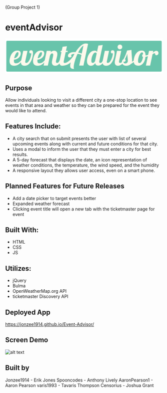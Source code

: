(Group Project 1)
# eventAdvisor 
![alt text](https://raw.githubusercontent.com/Jonzee1914/Event-Advisor/develop/assets/images/eventadvisor-full-01.png)




## Purpose
Allow individuals looking to visit a different city a one-stop location to see events in that area and weather so they can be prepared for the event they would like to attend.


## Features Include:
* A city search that on submit presents the user with list of several upcoming events along with current and future conditions for that city.
* Uses a modal to inform the user that they must enter a city for best results.
* A 5-day forecast that displays the date, an icon representation of weather conditions, the temperature, the wind speed, and the humidity
* A responsive layout they allows user access, even on a smart phone.

## Planned Features for Future Releases
* Add a date picker to target events better
* Expanded weather forecast
* Clicking event title will open a new tab with the ticketmaster page for event

## Built With:
* HTML
* CSS
* JS

## Utilizes:
* jQuery
* Bulma
* OpenWeatherMap.org API
* ticketmaster Discovery API

## Deployed App
https://jonzee1914.github.io/Event-Advisor/

## Screen Demo
![alt text](https://github.com/Jonzee1914/Event-Advisor/blob/develop/assets/images/event-advisor-demo.gif?raw=true)

## Built by
Jonzee1914 - Erik Jones
Spooncodes - Anthony Lively
AaronPearson1 - Aaron Pearson
varis1993 - Tavaris Thompson
Censorius - Joshua Grant
